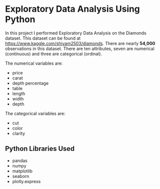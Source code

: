 # Exploratory Data Analysis Using Python

In this project I performed Exploratory Data Analysis on the Diamonds dataset. This dataset can be found at https://www.kaggle.com/shivam2503/diamonds. There are nearly **54,000** observations in this dataset. There are ten attributes, seven are numerical (continuous) and three are categorical (ordinal). 

The numerical variables are:
- price
- carat
- depth percentage
- table
- length
- width
- depth

The categorical variables are:
- cut
- color
- clarity




## Python Libraries Used
- pandas
- numpy
- matplotlib
- seaborn
- plotly.express

